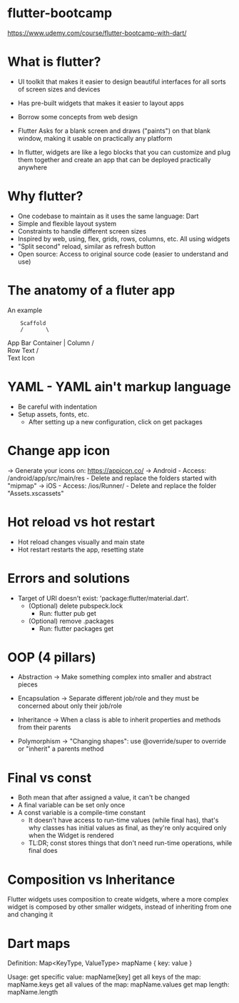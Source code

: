 # flutter-bootcamp

https://www.udemy.com/course/flutter-bootcamp-with-dart/

# What is flutter?

- UI toolkit that makes it easier to design beautiful interfaces for all sorts of screen sizes and devices
- Has pre-built widgets that makes it easier to layout apps
- Borrow some concepts from web design
- Flutter Asks for a blank screen and draws ("paints") on that blank window, making it usable on practically any platform

- In flutter, widgets are like a lego blocks that you can customize and plug them together and create an app that can be deployed practically anywhere

# Why flutter?

- One codebase to maintain as it uses the same language: Dart
- Simple and flexible layout system
- Constraints to handle different screen sizes
- Inspired by web, using, flex, grids, rows, columns, etc. All using widgets
- "Split second" reload, similar as refresh button
- Open source: Access to original source code (easier to understand and use)

# The anatomy of a fluter app

An example

        Scaffold
        /       \
  App Bar       Container
                    |
                  Column
                  /     \
                Row     Text
                /  \
              Text  Icon

# YAML - YAML ain't markup language
  - Be careful with indentation
  - Setup assets, fonts, etc.
    - After setting up a new configuration, click on get packages

# Change app icon
  -> Generate your icons on: https://appicon.co/
  -> Android
    - Access: /android/app/src/main/res
      - Delete and replace the folders started with "mipmap"
  -> iOS
    - Access:  /ios/Runner/
      - Delete and replace the folder "Assets.xscassets"

# Hot reload vs hot restart
  - Hot reload changes visually and main state
  - Hot restart restarts the app, resetting state

# Errors and solutions
  - Target of URI doesn't exist: 'package:flutter/material.dart'.
    - (Optional) delete pubspeck.lock
      - Run: flutter pub get
    - (Optional) remove .packages
      - Run: flutter packages get

# OOP (4 pillars)
  - Abstraction
    -> Make something complex into smaller and abstract pieces

  - Encapsulation
    -> Separate different job/role and they must be concerned about only their job/role

  - Inheritance
    -> When a class is able to inherit properties and methods from their parents

  - Polymorphism
    -> "Changing shapes": use @override/super to override or "inherit" a parents method

# Final vs const
  - Both mean that after assigned a value, it can't be changed
  - A final variable can be set only once
  - A const variable is a compile-time constant
    - It doesn't have access to run-time values (while final has), that's why classes has initial values as final, as they're only acquired only when the Widget is rendered
    - TL:DR; const stores things that don't need run-time operations, while final does

# Composition vs Inheritance
  Flutter widgets uses composition to create widgets, where a more complex widget is composed by other smaller widgets, instead of inheriting from one and changing it

# Dart maps
  Definition:
    Map<KeyType, ValueType> mapName {
      key: value
    }

  Usage:
    get specific value: mapName[key]
    get all keys of the map: mapName.keys
    get all values of the map: mapName.values
    get map length: mapName.length